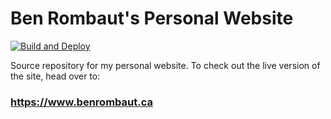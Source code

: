 # Ben Rombaut's Personal Website

[![Build and Deploy](https://github.com/brombaut/benrombautca/actions/workflows/gh_pages_deploy.yml/badge.svg)](https://github.com/brombaut/benrombautca/actions/workflows/gh_pages_deploy.yml)

Source repository for my personal website. To check out the live version of the site, head over to:

### https://www.benrombaut.ca
